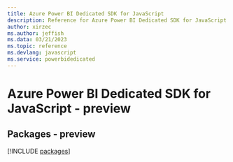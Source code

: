 ```yaml
---
title: Azure Power BI Dedicated SDK for JavaScript
description: Reference for Azure Power BI Dedicated SDK for JavaScript
author: xirzec
ms.author: jeffish
ms.data: 03/21/2023
ms.topic: reference
ms.devlang: javascript
ms.service: powerbidedicated
---
```

# Azure Power BI Dedicated SDK for JavaScript - preview
## Packages - preview
[!INCLUDE [packages](power-bi-dedicated-index.md)]